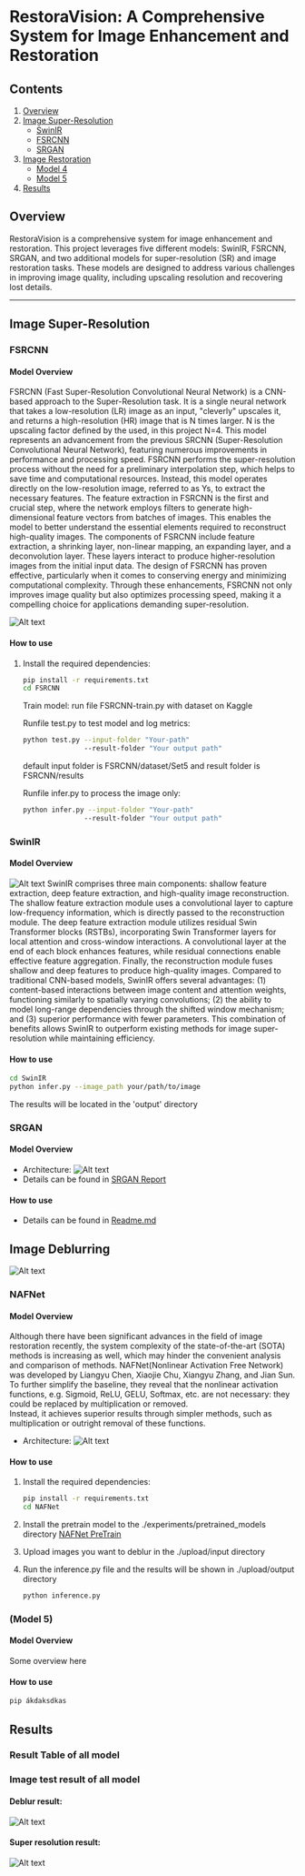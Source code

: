 # RestoraVision: A Comprehensive System for Image Enhancement and Restoration

## Contents
1. [Overview](#overview)
2. [Image Super-Resolution](#image-super-resolution)
   - [SwinIR](#swinir)
   - [FSRCNN](#fsrcnn)
   - [SRGAN](#srgan)
3. [Image Restoration](#image-restoration)
   - [Model 4](#model-4)
   - [Model 5](#model-5)
4. [Results](#results)

## Overview
RestoraVision is a comprehensive system for image enhancement and restoration. This project leverages five different models: SwinIR, FSRCNN, SRGAN, and two additional models for super-resolution (SR) and image restoration tasks. These models are designed to address various challenges in improving image quality, including upscaling resolution and recovering lost details.

---

## Image Super-Resolution
### FSRCNN
#### Model Overview
FSRCNN (Fast Super-Resolution Convolutional Neural Network) is a CNN-based approach to the Super-Resolution task. It is a single neural network that takes a low-resolution (LR) image as an input, "cleverly" upscales it, and returns a high-resolution (HR) image that is N times larger. N is the upscaling factor defined by the used, in this project N=4. This model represents an advancement from the previous SRCNN (Super-Resolution Convolutional Neural Network), featuring numerous improvements in performance and processing speed. 
FSRCNN performs the super-resolution process without the need for a preliminary interpolation step, which helps to save time and computational resources. Instead, this model operates directly on the low-resolution image, referred to as Ys, to extract the necessary features.
The feature extraction in FSRCNN is the first and crucial step, where the network employs filters to generate high-dimensional feature vectors from batches of images. This enables the model to better understand the essential elements required to reconstruct high-quality images.
The components of FSRCNN include feature extraction, a shrinking layer, non-linear mapping, an expanding layer, and a deconvolution layer. These layers interact to produce higher-resolution images from the initial input data. The design of FSRCNN has proven effective, particularly when it comes to conserving energy and minimizing computational complexity.
Through these enhancements, FSRCNN not only improves image quality but also optimizes processing speed, making it a compelling choice for applications demanding super-resolution.

![Alt text](FSRCNN/Report/FSRCNN-super-resolution-model.png)


#### How to use
1. Install the required dependencies:
   ```bash
   pip install -r requirements.txt
   cd FSRCNN
   ```
   Train model: run file FSRCNN-train.py with dataset on Kaggle
   
   Runfile test.py to test model and log metrics:
   ```bash
   python test.py --input-folder "Your-path" 
                  --result-folder "Your output path"
   ```
   default input folder is FSRCNN/dataset/Set5 and result folder is FSRCNN/results

   Runfile infer.py to process the image only:
   ```bash
   python infer.py --input-folder "Your-path" 
                  --result-folder "Your output path"
   ```

 ### SwinIR
 #### Model Overview  
 ![Alt text](SwinIR/figs/design.png)
SwinIR comprises three main components: shallow feature extraction, deep feature extraction, and high-quality image reconstruction. The shallow feature extraction module uses a convolutional layer to capture low-frequency information, which is directly passed to the reconstruction module. The deep feature extraction module utilizes residual Swin Transformer blocks (RSTBs), incorporating Swin Transformer layers for local attention and cross-window interactions. A convolutional layer at the end of each block enhances features, while  residual connections enable effective feature aggregation. Finally, the reconstruction module fuses shallow and deep features to produce high-quality images. Compared to traditional CNN-based models, SwinIR offers several advantages: (1) content-based interactions between image content and attention weights, functioning similarly to spatially varying convolutions; (2) the ability to model long-range dependencies through the shifted window mechanism; and (3) superior performance with fewer parameters. This combination of benefits allows SwinIR to outperform existing methods for image super-resolution while maintaining efficiency.
 #### How to use
 ```bash
cd SwinIR
python infer.py --image_path your/path/to/image
 ```
The results will be located in the 'output' directory

 ### SRGAN
 #### Model Overview  
 - Architecture: ![Alt text](https://github.com/quaqducc/RestoraVision/blob/main/SRGAN/Report/SRGAN%20Architecture.png)
 - Details can be found in [SRGAN Report](https://github.com/quaqducc/RestoraVision/blob/main/SRGAN/Report/SRGAN%20-%2020225467.docx)
 #### How to use
 - Details can be found in [Readme.md](https://github.com/AnKun10/SRGAN-from-scratch/blob/main/README.md)

## Image Deblurring
![Alt text](NAFNet/figures/deblur.gif)
### NAFNet
#### Model Overview  
Although there have been significant advances in the field of image restoration recently, the system complexity of the state-of-the-art (SOTA) methods is increasing as well, which may hinder the convenient analysis and comparison of methods.
NAFNet(Nonlinear Activation Free Network) was developed by Liangyu Chen, Xiaojie Chu, Xiangyu Zhang, and Jian Sun. To further simplify the baseline, they reveal that the nonlinear activation functions, e.g. Sigmoid, ReLU, GELU, Softmax, etc. are not necessary: they could be replaced by multiplication or removed.  
Instead, it achieves superior results through simpler methods, such as multiplication or outright removal of these functions.
- Architecture: ![Alt text](NAFNet/figures/NAFSSR_arch.jpg)
#### How to use
1. Install the required dependencies:
   ```bash
   pip install -r requirements.txt
   cd NAFNet
   ```
2. Install the pretrain model to the ./experiments/pretrained_models directory [NAFNet PreTrain](https://drive.google.com/file/d/1bTowGIb_hKX5laXjDA55CJsn9yLJwFtp/view)

3. Upload images you want to deblur in the ./upload/input directory

4. Run the inference.py file and the results will be shown in ./upload/output directory
   ```bash
   python inference.py
   ```

 ### (Model 5)
 #### Model Overview  
 Some overview here
 #### How to use
 ```bash
 pip ákdaksdkas
 ```

## Results
### Result Table of all model
### Image test result of all model
#### Deblur result:
 ![Alt text](Result/Deblur.png)
#### Super resolution result:
 ![Alt text](Result/SR.png)




